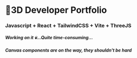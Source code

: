 # 🚀3D Developer Portfolio

### Javascript + React + TailwindCSS + Vite + ThreeJS
##### Working on it 💀...Quite time-consuming...
##### Canvas components are on the way, they shouldn't be hard
